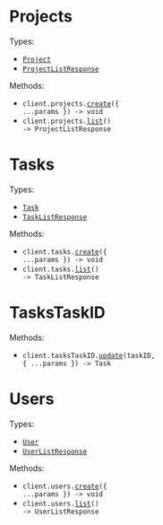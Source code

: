 # Projects

Types:

- <code><a href="./src/resources/projects.ts">Project</a></code>
- <code><a href="./src/resources/projects.ts">ProjectListResponse</a></code>

Methods:

- <code title="post /projects">client.projects.<a href="./src/resources/projects.ts">create</a>({ ...params }) -> void</code>
- <code title="get /projects">client.projects.<a href="./src/resources/projects.ts">list</a>() -> ProjectListResponse</code>

# Tasks

Types:

- <code><a href="./src/resources/tasks.ts">Task</a></code>
- <code><a href="./src/resources/tasks.ts">TaskListResponse</a></code>

Methods:

- <code title="post /tasks">client.tasks.<a href="./src/resources/tasks.ts">create</a>({ ...params }) -> void</code>
- <code title="get /tasks">client.tasks.<a href="./src/resources/tasks.ts">list</a>() -> TaskListResponse</code>

# TasksTaskID

Methods:

- <code title="put /tasks/{task_id}">client.tasksTaskID.<a href="./src/resources/tasks-task-id.ts">update</a>(taskID, { ...params }) -> Task</code>

# Users

Types:

- <code><a href="./src/resources/users.ts">User</a></code>
- <code><a href="./src/resources/users.ts">UserListResponse</a></code>

Methods:

- <code title="post /users">client.users.<a href="./src/resources/users.ts">create</a>({ ...params }) -> void</code>
- <code title="get /users">client.users.<a href="./src/resources/users.ts">list</a>() -> UserListResponse</code>
